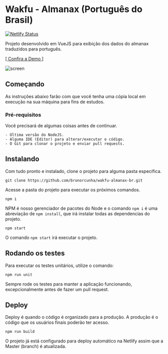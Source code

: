 # Wakfu - Almanax (Português do Brasil)
[![Netlify Status](https://api.netlify.com/api/v1/badges/53b5cb69-e480-44e5-b25a-bd78d137fa4a/deploy-status)](https://app.netlify.com/sites/almanax/deploys)

Projeto desenvolvido em VueJS para exibição dos dados do almanax traduzidos para português.

<p>
  <a href="https://almanax.netlify.app" target="_blank">
    [ Confira a Demo ]
  </a>
</p>

![screen](https://user-images.githubusercontent.com/3453372/103476695-ce822180-4d96-11eb-8f61-05d692dafe07.png)

## Começando

As instruções abaixo farão com que você tenha uma cópia local em execução na sua máquina para fins de estudos.

### Pré-requisitos

Você precisará de algumas coisas antes de continuar.

```
- Última versão do NodeJS.
- Alguma IDE (Editor) para alterar/executar o código.
- O Git para clonar o projeto e enviar pull requests.
```

## Instalando

Com tudo pronto e instalado, clone o projeto para alguma pasta específica.

```
git clone https://github.com/brunorcunha/wakfu-almanax-br.git
```

Acesse a pasta do projeto para executar os próximos comandos.

```
npm i
```

NPM é nosso gerenciador de pacotes do Node e o comando `npm i` é uma abreviação de `npm install`, que irá instalar todas as dependencias do projeto.

```
npm start
```
O comando `npm start` irá executar o projeto.

## Rodando os testes

Para executar os testes unitários, utilize o comando:

```
npm run unit
```

Sempre rode os testes para manter a aplicação funcionando, excepcionalmente antes de fazer um pull request.

## Deploy

Deploy é quando o código é organizado para a produção. A produção é o código que os usuários finais poderão ter acesso.

```
npm run build
```

O projeto já está configurado para deploy automático na Netlify assim que a Master (branch) é atualizada.
